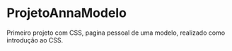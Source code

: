 # ProjetoAnnaModelo
Primeiro projeto com CSS, pagina pessoal de uma modelo, realizado como introdução ao CSS.
